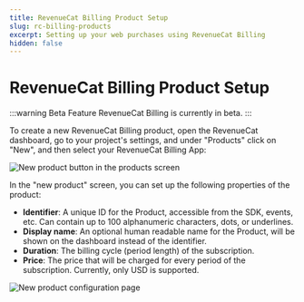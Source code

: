 ```yaml
---
title: RevenueCat Billing Product Setup
slug: rc-billing-products
excerpt: Setting up your web purchases using RevenueCat Billing
hidden: false
---
```


# RevenueCat Billing Product Setup

:::warning Beta Feature
RevenueCat Billing is currently in beta.
:::

To create a new RevenueCat Billing product, open the RevenueCat dashboard, go to your project's settings, and under "Products" click on "New", and then select your RevenueCat Billing App:

![New product button in the products screen](/images/rc-billing/new-product.png)

In the "new product" screen, you can set up the following properties of the product:

- **Identifier**: A unique ID for the Product, accessible from the SDK, events, etc. Can contain up to 100 alphanumeric characters, dots, or underlines.
- **Display name**: An optional human readable name for the Product, will be shown on the dashboard instead of the identifier.
- **Duration**: The billing cycle (period length) of the subscription.
- **Price**: The price that will be charged for every period of the subscription. Currently, only USD is supported.

![New product configuration page](/images/rc-billing/new-product-configuration.png)
